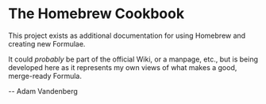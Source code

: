 # The Homebrew Cookbook

This project exists as additional documentation for using Homebrew and
creating new Formulae.

It could *probably* be part of the official Wiki, or a manpage, etc.,
but is being developed here as it represents my own views of what makes
a good, merge-ready Formula.

-- Adam Vandenberg
